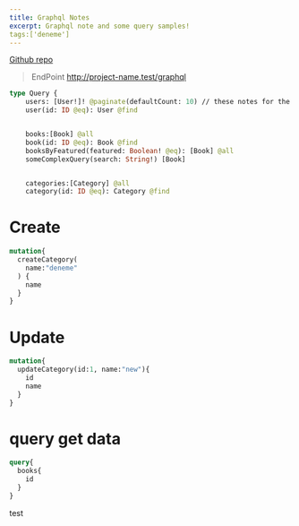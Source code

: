 ```yaml
---
title: Graphql Notes
excerpt: Graphql note and some query samples!
tags:['deneme']
---
```



[Github repo](https://github.com/byrmylmz/booksql-laravel/blob/ea44f377d7ba05a84566a9d3d611b980c3773331/graphql/schema.graphql#L7-L17)

>EndPoint http://project-name.test/graphql

```graphql
type Query {
    users: [User!]! @paginate(defaultCount: 10) // these notes for the future projects
    user(id: ID @eq): User @find


    books:[Book] @all
    book(id: ID @eq): Book @find
    booksByFeatured(featured: Boolean! @eq): [Book] @all
    someComplexQuery(search: String!) [Book]


    categories:[Category] @all
    category(id: ID @eq): Category @find
   ```
   
# Create 
```graphql
mutation{
  createCategory(
    name:"deneme"
  ) {
    name
  }
}
```
# Update
```graphql
mutation{
  updateCategory(id:1, name:"new"){
    id
    name
  }
}
```
# query get data
```graphql
query{
  books{
    id
  }
}
```

test
   
   
